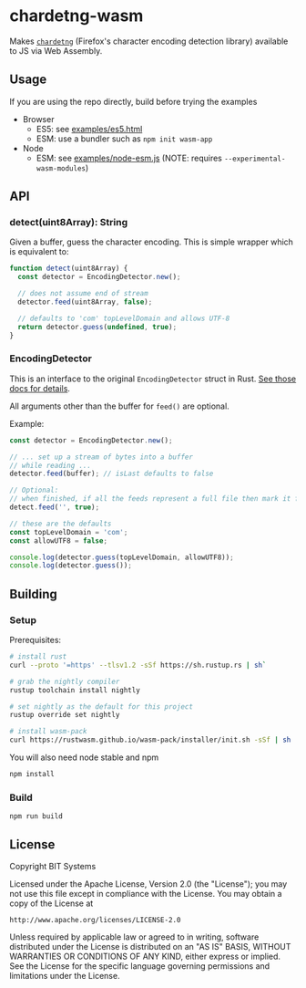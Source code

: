 # chardetng-wasm

Makes [`chardetng`](https://github.com/hsivonen/chardetng) (Firefox's character encoding detection library) available to JS via Web Assembly.

## Usage

If you are using the repo directly, build before trying the examples

* Browser
  * ES5: see [examples/es5.html](blob/master/examples/es5.html)
  * ESM: use a bundler such as `npm init wasm-app`
* Node
  * ESM: see [examples/node-esm.js](blob/master/examples/node-esm.js) (NOTE: requires `--experimental-wasm-modules`)

## API

### detect(uint8Array): String

Given a buffer, guess the character encoding. This is simple wrapper which is equivalent to:

```javascript
function detect(uint8Array) {
  const detector = EncodingDetector.new();

  // does not assume end of stream
  detector.feed(uint8Array, false);

  // defaults to 'com' topLevelDomain and allows UTF-8
  return detector.guess(undefined, true);
}
```

### EncodingDetector

This is an interface to the original `EncodingDetector` struct in Rust. [See those docs for details](https://docs.rs/chardetng/0.1.10/chardetng/struct.EncodingDetector.html).

All arguments other than the buffer for `feed()` are optional.

Example:
```javascript
const detector = EncodingDetector.new();

// ... set up a stream of bytes into a buffer
// while reading ...
detector.feed(buffer); // isLast defaults to false

// Optional:
// when finished, if all the feeds represent a full file then mark it finished with no bytes sent
detect.feed('', true);

// these are the defaults
const topLevelDomain = 'com';
const allowUTF8 = false;

console.log(detector.guess(topLevelDomain, allowUTF8));
console.log(detector.guess());
```

## Building

### Setup
Prerequisites:
```bash
# install rust
curl --proto '=https' --tlsv1.2 -sSf https://sh.rustup.rs | sh`

# grab the nightly compiler
rustup toolchain install nightly

# set nightly as the default for this project
rustup override set nightly

# install wasm-pack
curl https://rustwasm.github.io/wasm-pack/installer/init.sh -sSf | sh
```
You will also need node stable and npm
```bash
npm install
```

### Build
`npm run build`

## License

Copyright BIT Systems

Licensed under the Apache License, Version 2.0 (the "License"); you may not use this file except in compliance with the License. You may obtain a copy of the License at

    http://www.apache.org/licenses/LICENSE-2.0

Unless required by applicable law or agreed to in writing, software distributed under the License is distributed on an "AS IS" BASIS, WITHOUT WARRANTIES OR CONDITIONS OF ANY KIND, either express or implied. See the License for the specific language governing permissions and limitations under the License.
